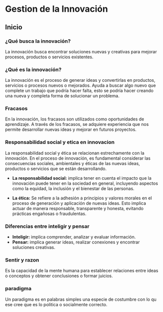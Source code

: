# Gestion de la Innovación

## Inicio

### ¿Qué busca la innovación?

La innovación busca encontrar soluciones nuevas y creativas para mejorar procesos, productos o servicios existentes.

### ¿Qué es la innovación?

La innovación es el proceso de generar ideas y convertirlas en productos, servicios o procesos nuevos o mejorados. Ayuda a buscar algo nuevo que complete un trabajo que podría hacer falta, esto se podría hacer creando una nueva y completa forma de solucionar un problema.

### Fracasos

En la innovación, los fracasos son utilizados como oportunidades de aprendizaje. A través de los fracasos, se adquiere experiencia que nos permite desarrollar nuevas ideas y mejorar en futuros proyectos.


### Responsabilidad social y etica en innovacion

La responsabilidad social y ética se relacionan estrechamente con la innovación. En el proceso de innovación, es fundamental considerar las consecuencias sociales, ambientales y éticas de las nuevas ideas, productos o servicios que se están desarrollando.

- **La responsabilidad social:** implica tener en cuenta el impacto que la innovación puede tener en la sociedad en general, incluyendo aspectos como la equidad, la inclusión y el bienestar de las personas.

- **La ética:** Se refiere a la adhesión a principios y valores morales en el proceso de generación y aplicación de nuevas ideas. Esto implica actuar de manera responsable, transparente y honesta, evitando prácticas engañosas o fraudulentas.

### Diferencias entre inteligir y pensar

- **Inteligir:** implica comprender, analizar y evaluar información. 
- **Pensar:** implica generar ideas, realizar conexiones y encontrar soluciones creativas.

### Sentir y razon

Es la capacidad de la mente humana para establecer relaciones entre ideas o conceptos y obtener conclusiones o formar juicios.

### paradigma

Un paradigma es en palabras simples una especie de costumbre con lo qu ese cree que es lo politica o socialmente correcto.

